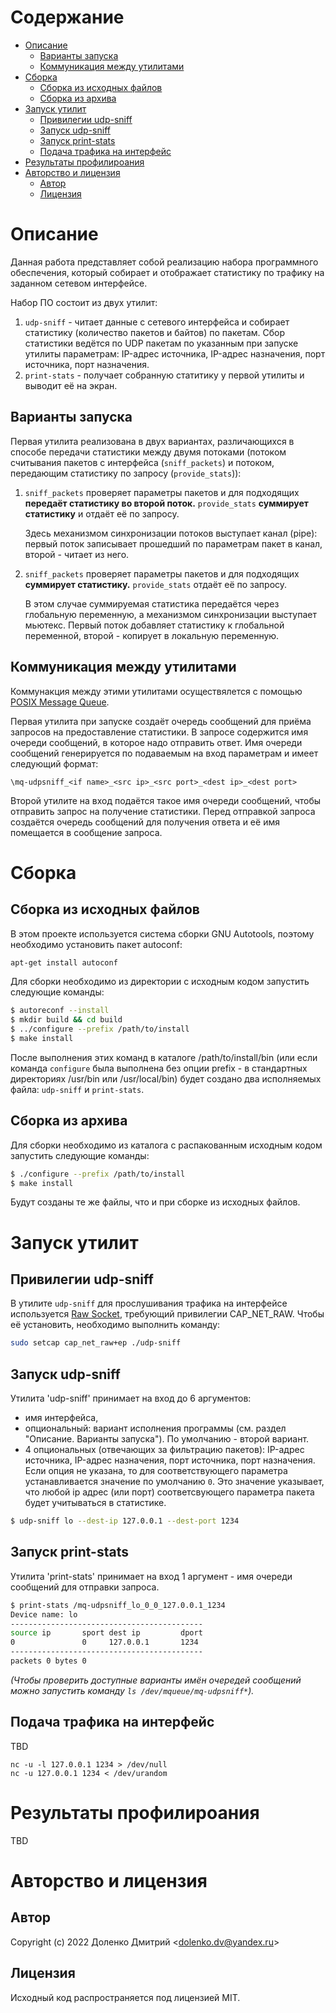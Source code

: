 # Cодержание <!-- omit in toc -->

- [Описание](#описание)
  - [Варианты запуска](#варианты-запуска)
  - [Коммуникация между утилитами](#коммуникация-между-утилитами)
- [Сборка](#сборка)
  - [Сборка из исходных файлов](#сборка-из-исходных-файлов)
  - [Сборка из архива](#сборка-из-архива)
- [Запуск утилит](#запуск-утилит)
  - [Привилегии udp-sniff](#привилегии-udp-sniff)
  - [Запуск udp-sniff](#запуск-udp-sniff)
  - [Запуск print-stats](#запуск-print-stats)
  - [Подача трафика на интерфейс](#подача-трафика-на-интерфейс)
- [Результаты профилироания](#результаты-профилироания)
- [Авторство и лицензия](#авторство-и-лицензия)
  - [Автор](#автор)
  - [Лицензия](#лицензия)

<div class="page"/>

# Описание

Данная работа представляет собой реализацию набора программного обеспечения, который собирает и отображает статистику по трафику на заданном сетевом интерфейсе.

Набор ПО состоит из двух утилит:
1. `udp-sniff` - читает данные с сетевого интерфейса и собирает статистику (количество пакетов и байтов) по пакетам. Сбор статистики ведётся по UDP пакетам по указанным при запуске утилиты параметрам: IP-адрес источника, IP-адрес назначения, порт источника, порт назначения.
2. `print-stats` - получает собранную статитику у первой утилиты и выводит её на экран.

## Варианты запуска
Первая утилита реализована в двух вариантах, различающихся в способе передачи статистики между двумя потоками (потоком считывания пакетов с интерфейса (`sniff_packets`) и потоком, передающим статистику по запросу (`provide_stats`)):
1. `sniff_packets` проверяет параметры пакетов и для подходящих **передаёт статистику во второй поток.** `provide_stats` **суммирует статистику** и отдаёт её по запросу.
   
   Здесь механизмом синхронизации потоков выступает канал (pipe): первый поток записывает прошедший по параметрам пакет в канал, второй - читает из него.

2. `sniff_packets` проверяет параметры пакетов и для подходящих **суммирует статистику.** `provide_stats` отдаёт её по запросу.
   
   В этом случае суммируемая статистика передаётся через глобальную переменную, а механизмом синхронизации выступает мьютекс. Первый поток добавляет статистику к глобальной переменной, второй - копирует в локальную переменную.

## Коммуникация между утилитами
Коммунакция между этими утилитами осуществялется с помощью [POSIX Message Queue](https://man7.org/linux/man-pages/man7/mq_overview.7.html).

Первая утилита при запуске создаёт очередь сообщений для приёма запросов на предоставление статистики. В запросе содержится имя очереди сообщений, в которое надо отправить ответ. Имя очереди сообщений генерируется по подаваемым на вход параметрам и имеет следующий формат:

```
\mq-udpsniff_<if name>_<src ip>_<src port>_<dest ip>_<dest port>
```

Второй утилите на вход подаётся такое имя очереди сообщений, чтобы отправить запрос на получение статистики. Перед отправкой запроса создаётся очередь сообщений для получения ответа и её имя помещается в сообщение запроса.

# Сборка

## Сборка из исходных файлов
В этом проекте используется система сборки GNU Autotools, поэтому необходимо установить пакет autoconf:

```bash
apt-get install autoconf
```

Для сборки необходимо из директории с исходным кодом запустить следующие команды:

```bash
$ autoreconf --install
$ mkdir build && cd build
$ ../configure --prefix /path/to/install
$ make install
```

После выполнения этих команд в каталоге /path/to/install/bin (или если команда `configure` была выполнена без опции prefix - в стандартных директориях /usr/bin или /usr/local/bin) будет создано два исполняемых файла: `udp-sniff` и `print-stats`.

## Сборка из архива
Для сборки необходимо из каталога с распакованным исходным кодом запустить следующие команды:

```bash
$ ./configure --prefix /path/to/install
$ make install
```

Будут созданы те же файлы, что и при сборке из исходных файлов.


# Запуск утилит
## Привилегии udp-sniff
В утилите `udp-sniff` для прослушивания трафика на интерфейсе используется [Raw Socket](https://man7.org/linux/man-pages/man7/raw.7.html), требующий привилегии CAP_NET_RAW. Чтобы её установить, необходимо выполнить команду:

```bash
sudo setcap cap_net_raw+ep ./udp-sniff
```

## Запуск udp-sniff
Утилита 'udp-sniff' принимает на вход до 6 аргументов:
- имя интерфейса,
- опциональный: вариант исполнения программы (см. раздел "Описание. Варианты запуска"). По умолчанию - второй вариант.
- 4 опциональных (отвечающих за фильтрацию пакетов): IP-адрес источника, IP-адрес назначения, порт источника, порт назначения. Если опция не указана, то для соответствующего параметра устанавливается значение по умолчанию `0`. Это значение указывает, что любой ip адрес (или порт) соответсвующего параметра пакета будет учитываться в статистике.

```bash
$ udp-sniff lo --dest-ip 127.0.0.1 --dest-port 1234
```

## Запуск print-stats
Утилита 'print-stats' принимает на вход 1 аргумент - имя очереди сообщений для отправки запроса.

```bash
$ print-stats /mq-udpsniff_lo_0_0_127.0.0.1_1234
Device name: lo
-------------------------------------------
source ip       sport dest ip         dport
0               0     127.0.0.1       1234 
-------------------------------------------
packets 0 bytes 0
```

*(Чтобы проверить доступные варианты имён очередей сообщений можно запустить команду `ls /dev/mqueue/mq-udpsniff*`).*


## Подача трафика на интерфейс
TBD

```
nc -u -l 127.0.0.1 1234 > /dev/null
nc -u 127.0.0.1 1234 < /dev/urandom
```

# Результаты профилироания

TBD

<div class="page"/>

# Авторство и лицензия
## Автор
Copyright (c) 2022 Доленко Дмитрий <<dolenko.dv@yandex.ru>>
## Лицензия
Исходный код распространяется под лицензией MIT.
